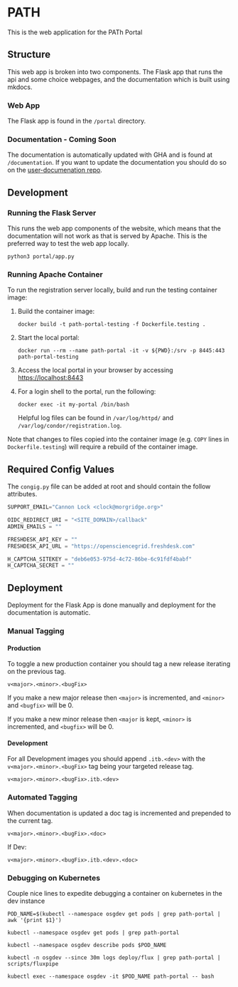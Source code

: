 # PATH

This is the web application for the PATh Portal

## Structure

This web app is broken into two components. The Flask app that runs the api 
and some choice webpages, and the documentation which is built using mkdocs. 

### Web App

The Flask app is found in the ```/portal``` directory. 

### Documentation - Coming Soon

The documentation is automatically updated with GHA and is found at ```/documentation```. 
If you want to update the documentation you should do so on the [user-documenation repo](https://github.com/osg-htc/user-documentation).

## Development

### Running the Flask Server

This runs the web app components of the website, which means that the documentation will not work
as that is served by Apache. This is the preferred way to test the web app locally. 

```shell
python3 portal/app.py
```

### Running Apache Container

To run the registration server locally, build and run the testing container image:

1.  Build the container image:

    ```shell
    docker build -t path-portal-testing -f Dockerfile.testing .
    ```

1. Start the local portal:

    ```shell
    docker run --rm --name path-portal -it -v ${PWD}:/srv -p 8445:443 path-portal-testing
    ```
  

1. Access the local portal in your browser by accessing <https://localhost:8443>

1. For a login shell to the portal, run the following:

    ```shell
    docker exec -it my-portal /bin/bash
    ```
        

    Helpful log files can be found in `/var/log/httpd/` and `/var/log/condor/registration.log`.

Note that changes to files copied into the container image (e.g. `COPY` lines in `Dockerfile.testing`) will require
a rebuild of the container image.

## Required Config Values

The ```congig.py``` file can be added at root and should contain the follow attributes.

```python
SUPPORT_EMAIL="Cannon Lock <clock@morgridge.org>"

OIDC_REDIRECT_URI = "<SITE_DOMAIN>/callback"
ADMIN_EMAILS = ""

FRESHDESK_API_KEY = ""
FRESHDESK_API_URL = "https://opensciencegrid.freshdesk.com"

H_CAPTCHA_SITEKEY = "deb6e053-975d-4c72-86be-6c91fdf4babf"
H_CAPTCHA_SECRET = ""
```

## Deployment

Deployment for the Flask App is done manually and deployment for the documentation is automatic. 

### Manual Tagging

#### Production

To toggle a new production container you should tag a new release iterating on the previous tag. 

```
v<major>.<minor>.<bugFix>
```

If you make a new major release then ```<major>``` is incremented, and ```<minor>``` and ```<bugfix>``` will be 0. 

If you make a new minor release then ```<major``` is kept, ```<minor>``` is incremented, and ```<bugfix>``` will be 0. 

#### Development

For all Development images you should append ```.itb.<dev>``` with the ```v<major>.<minor>.<bugFix>``` tag 
being your targeted release tag.

```
v<major>.<minor>.<bugFix>.itb.<dev>
```

### Automated Tagging

When documentation is updated a doc tag is incremented and prepended to the current tag.

```
v<major>.<minor>.<bugFix>.<doc>
```

If Dev:

```
v<major>.<minor>.<bugFix>.itb.<dev>.<doc>
```

### Debugging on Kubernetes 

Couple nice lines to expedite debugging a container on kubernetes in the dev instance

```shell
POD_NAME=$(kubectl --namespace osgdev get pods | grep path-portal | awk '{print $1}')
```

```shell
kubectl --namespace osgdev get pods | grep path-portal
```

```shell
kubectl --namespace osgdev describe pods $POD_NAME
```

```shell
kubectl -n osgdev --since 30m logs deploy/flux | grep path-portal |  scripts/fluxpipe 
```

```shell
kubectl exec --namespace osgdev -it $POD_NAME path-portal -- bash
```